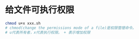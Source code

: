 # 给文件可执行权限

```bash
chmod u+x xxx.sh
# chmod(change the permissions mode of a file)是权限管理命令。
# u代表所有者，x代表执行权限。 + 表示增加权限
```